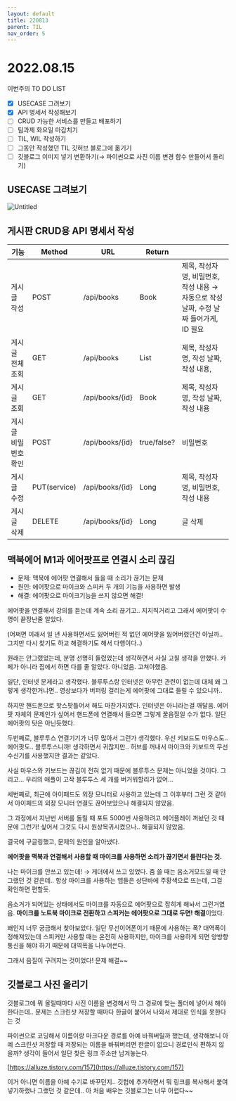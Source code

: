 ```yaml
---
layout: default
title: 220813
parent: TIL
nav_order: 5
---
```


# 2022.08.15

이번주의 TO DO LIST

- [x]  USECASE 그려보기
- [x]  API 명세서 작성해보기
- [ ]  CRUD 가능한 서비스를 만들고 배포하기
- [ ]  팀과제 화요일 마감치기
- [ ]  TIL, WIL  작성하기
- [ ]  그동안 작성했던 TIL 깃허브 블로그에 옮기기
- [ ]  깃블로그 이미지 넣기 변환하기(→ 파이썬으로 사진 이름 변경 함수 만들어서 돌리기)

## USECASE 그려보기

![Untitled](https://github.com/Serapple/Serapple.github.io/blob/main/docs/TIL/2022-08-15/Usecase.png?raw=true)

## 게시판 CRUD용 API 명세서 작성

| 기능 | Method | URL | Return |  |
| --- | --- | --- | --- | --- |
| 게시글 작성 | POST | /api/books | Book | 제목, 작성자명, 비밀번호, 작성 내용 → 자동으로 작성 날짜, 수정 날짜 들어가게, ID 필요 |
| 게시글 전체 조회 | GET | /api/books | List<Book> | 제목, 작성자명, 작성 날짜, 작성 내용,  |
| 게시글 조회 | GET | /api/books/{id} | Book | 제목, 작성자명, 작성 날짜, 작성 내용 |
| 게시글 비밀번호 확인 | POST | /api/books/{id} | true/false? | 비밀번호 |
| 게시글 수정 | PUT(service) | /api/books/{id} | Long | 제목, 작성자명, 비밀번호, 작성 내용 |
| 게시글 삭제 | DELETE | /api/books/{id} | Long | 글 삭제 |

## 맥북에어 M1과 에어팟프로 연결시 소리 끊김

- 문제: 맥북에 에어팟 연결해서 들을 때 소리가 끊기는 문제
- 원인: 에어팟으로 마이크와 스피커 두 개의 기능을 사용하면 발생
- 해결: 에어팟으로 마이크기능을 쓰지 않으면 해결!

에어팟을 연결해서 강의를 듣는데 계속 소리 끊기고.. 지지직거리고 그래서 에어팟이 수명이 끝장난줄 알았다.

(어쩌면 이래서 일 년 사용하면서도 잃어버린 적 없던 에어팟을 잃어버렸던건 아닐까.. 그치만 다시 찾기도 하고 해결하기도 해서 다행이다..) 

원래는 안그랬었는데, 분명 선명히 들렸었는데 생각하면서 사실 고칠 생각을 안했다. 카페가 아니라 집에서 하면 다를 줄 알았다. 아니었음. 고쳐야했음.

일단, 인터넷 문제라고 생각했다. 블루투스랑 인터넷은 아무런 관련이 없는데 대체 왜 그렇게 생각한거냐면.. 영상보다가 버퍼링 걸리는게 에어팟에 그대로 들릴 수 있으니까..

하지만 핸드폰으로 핫스팟틀어서 해도 마찬가지였다. 인터넷은 아니라는걸 깨달음. 에어팟 자체의 문제인가 싶어서 핸드폰에 연결해서 들으면 그렇게 꿀음질일 수가 없다. 일단 에어팟의 탓은 아닌듯했다.

두번째로, 블루투스 연결기기가 너무 많아서 그런가 생각했다. 우선 키보드도 마우스도.. 에어팟도.. 블루투스니까! 생각하면서 귀찮지만.. 허브를 꺼내서 마이크와 키보드의 무선수신기를 사용했지만 결과는 같았다. 

사실 마우스와 키보드는 끊김이 전혀 없기 때문에 블루투스 문제는 아니었을 것이다. 그리고… 우리의 애플이 고작 블루투스 세 개를 버거워할리가 없어…

세번째로, 최근에 아이패드도 외장 모니터로 사용하고 있는데 그 이후부터 그런 것 같아서 아이패드의 외장 모니터 연결도 끊어보았으나 해결되지 않았음. 

그 과정에서 지난번 서버를 돌릴 때 포트 5000번 사용하려고 에어플레이 꺼놨던 것 때문에 그런가! 싶어서 그것도 다시 원상복귀시켰으나.. 해결되지 않았음.

결국에 구글링했고, 문제의 원인을 알아냈다. 

**에어팟을 맥북과 연결해서 사용할 때 마이크를 사용하면 소리가 끊기면서 들린다는 것.**

나는 마이크를 안쓰고 있는데! → 게더에서 쓰고 있었다. 줌 쓸 때는 음소거모드일 때 안그랬던 것 같은데.. 항상 마이크를 사용하는 앱들은 상단바에 주황색으로 뜨는데, 그걸 확인하면 편할듯.

음소거가 되어있는 상태에서도 마이크를 자동으로 에어팟으로 잡히게 해놔서 그런거였음. **마이크를 노트북 마이크로 전환하고 스피커는 에어팟으로 그대로 두면! 해결**이었다.

왜인지 너무 궁금해서 찾아보았다. 일단 무선이어폰이기 때문에 사용하는 폭? 대역폭이 정해져있는데 스피커만 사용할 때는 온전히 사용하지만, 마이크를 사용하게 되면 양방향통신을 해야 하기 때문에 대역폭을 나누어쓴다.

그래서 음질이 구려지는 것이었다! 문제 해결~~

## 깃블로그 사진 올리기

깃블로그에 뭐 올릴때마다 사진 이름을 변경해서 딱 그 경로에 맞는 폴더에 넣어서 해야한다는데.. 문제는 스크린샷 저장할 때마다 한글이 붙어서 나와서 제대로 인식을 못한다는 것

파이썬으로 코딩해서 이름이랑 마크다운 경로를 아예 바꿔버릴까 했는데, 생각해보니 아예 스크린샷 저장할 때 저장되는 이름을 바꿔버리면 한글이 없으니 경로인식 편하지 않을까? 생각이 들어서 일단 찾은 링크 주소만 남겨놓는다.

[https://alluze.tistory.com/157](https://alluze.tistory.com/157)

이거 아니면 이름을 아예 수기로 바꾸던지.. 깃헙에 추가하면서 뭐 링크를 복사해서 붙여넣기하랬나 그랬던 것 같은데.. 아 처음 배우는 깃블로그는 너무 어렵다~~
